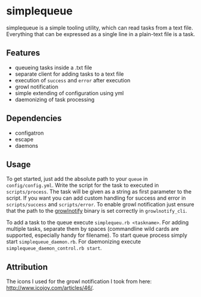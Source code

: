 # simplequeue

simplequeue is a simple tooling utility, which can read tasks from a text file. Everything that can be expressed as a single line in a plain-text file is a task.

## Features

- queueing tasks inside a .txt file
- separate client for adding tasks to a text file
- execution of `success` and `error` after execution
- growl notification
- simple extending of configuration using yml
- daemonizing of task processing

## Dependencies

- configatron
- escape
- daemons

## Usage

To get started, just add the absolute path to your `queue` in `config/config.yml`. Write the script for the task to executed in `scripts/process`. The task will be given as a string as first parameter to the script.
If you want you can add custom handling for success and error in `scripts/success` and `scripts/error`.
To enable growl notification just ensure that the path to the [growlnotify](http://growl.info/extras.php) binary is set correctly in `growlnotify_cli`.

To add a task to the queue execute `simplequeu.rb <taskname>`. For adding multiple tasks, separate them by spaces (commandline wild cards are supported, especially handy for filename).
To start queue process simply start `simplequeue_daemon.rb`. 
For daemonizing execute `simplequeue_daemon_control.rb start`.


## Attribution

The icons I used for the growl notification I took from here: http://www.icojoy.com/articles/46/.